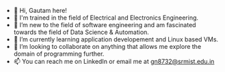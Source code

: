 - 👋 Hi, Gautam here! 
- 🥏 I'm trained in the field of Electrical and Electronics Engineering.
- 👀 I’m new to the field of software engineering and am fascinated towards the field of Data Science & Automation.
- 🌱 I’m currently learning application developement and Linux based VMs.
- 💞️ I’m looking to collaborate on anything that allows me explore the domain of programming further.
- 📫 You can reach me on LinkedIn or email me at gn8732@srmist.edu.in

<!---
gautamnag279/gautamnag279 is a ✨ special ✨ repository because its `README.md` (this file) appears on your GitHub profile.
You can click the Preview link to take a look at your changes.
--->

